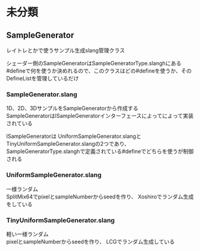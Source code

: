 # 未分類

## SampleGenerator
レイトレとかで使うサンプル生成slang管理クラス  

シェーダー側のSampleGeneratorはSampleGeneratorType.slanghにある#defineで何を使うか決めれるので、このクラスはどの#defineを使うか、そのDefineListを管理しているだけ  

### SampleGenerator.slang
1D、2D、3DサンプルをSampleGeneratorから作成する  
SampleGeneratorはISampleGeneratorインターフェースによってによって実装されている

ISampleGeneratorは
UniformSampleGenerator.slangとTinyUniformSampleGenerator.slangの2つであり、
SampleGeneratorType.slanghで定義されている#defineでどちらを使うが制御される  

### UniformSampleGenerator.slang
一様ランダム   
SplitMix64でpixelとsampleNumberからseedを作り、 
Xoshiroでランダム生成をしている  

### TinyUniformSampleGenerator.slang
軽い一様ランダム  
pixelとsampleNumberからseedを作り、 
LCGでランダム生成している  
<!--stackedit_data:
eyJoaXN0b3J5IjpbLTE5MjY3NjA2NjAsMTU3MTIxMjA0MywtMT
k5Njg0NDQ3OSw4NzI1ODkwMTYsLTE5MDcxNjU3NzMsLTU5MTkz
MDY4MCwtNTE4MDkzMjQ4LC0xOTYwMTI3OTY2LDkxNjAyMjc0Ny
wtMTA2NTM2MjQ1OCw4NjY2OTI5NDYsLTQ0NDY5MTc1MF19
-->